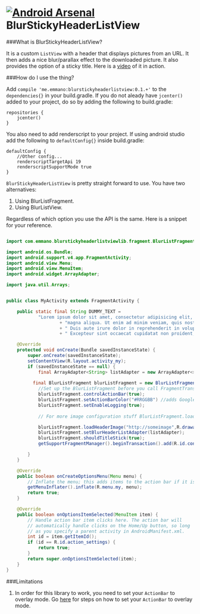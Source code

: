 [![Android Arsenal](https://img.shields.io/badge/Android%20Arsenal-BlurStickyHeaderListView-brightgreen.svg?style=flat)](https://android-arsenal.com/details/1/939)
BlurStickyHeaderListView
========================

###What is BlurStickyHeaderListView?

It is a custom `ListView` with a header that displays pictures from an URL. It then adds a nice blur/parallax effect to the downloaded picture. It also provides the option of a sticky title. Here is a [video](https://vid.me/bHJ) of it in action.

###How do I use the thing?

Add `compile 'me.emmano:blurstickyheaderlistview:0.1.+'` to the `dependencies{}` in your build.gradle. If you do not aleady have `jcenter()` added to your project, do so by adding the following to build.gradle:

    repositories {
        jcenter()
    }
You also need to add renderscript to your project. If using android studio add the following to `defaultConfig{}` inside build.gradle:

    defaultConfig {
        //Other config...
        renderscriptTargetApi 19
        renderscriptSupportMode true
    }
`BlurStickyHeaderListView` is pretty straight forward to use. You have two alternatives:

1. Using BlurListFragment.
2. Using BlurListView.


Regardless of which option you use the API is the same. Here is a snippet for your reference.
``` java

import com.emmano.blurstickyheaderlistviewlib.fragment.BlurListFragment;

import android.os.Bundle;
import android.support.v4.app.FragmentActivity;
import android.view.Menu;
import android.view.MenuItem;
import android.widget.ArrayAdapter;

import java.util.Arrays;


public class MyActivity extends FragmentActivity {

    public static final String DUMMY_TEXT =
            "Lorem ipsum dolor sit amet, consectetur adipisicing elit, sed do eiusmod tempor incididunt ut labore et dolore "
                    + "magna aliqua. Ut enim ad minim veniam, quis nostrud exercitation ullamco laboris nisi ut aliquip ex ea commodo consequat."
                    + " Duis aute irure dolor in reprehenderit in voluptate velit esse cillum dolore eu fugiat nulla pariatur."
                    + " Excepteur sint occaecat cupidatat non proident, sunt in culpa qui officia deserunt mollit anim id est laborum.";

    @Override
    protected void onCreate(Bundle savedInstanceState) {
        super.onCreate(savedInstanceState);
        setContentView(R.layout.activity_my);
        if (savedInstanceState == null) {
            final ArrayAdapter<String> listAdapter = new ArrayAdapter<>(this, android.R.layout.simple_list_item_1, Arrays.asList(DUMMY_TEXT, DUMMY_TEXT));
            
          final BlurListFragment blurListFragment = new BlurListFragment();
            //Set up the BlurListFragment before you call FragmentTransaction.commit() methods called after commit() will do nothing.
            blurListFragment.controlActionBar(true);
            blurListFragment.setActionBarColor("#RRGGBB") //adds Google+ effect to ActionBar.
            blurListFragment.setEnableLogging(true);
            
            // For more image configuration stuff BlurListFragment.loadHeaderImage(RequestCreator picassoCreator) could be used

            blurListFragment.loadHeaderImage("http://someimage",R.drawable.ic_launcher);
            blurListFragment.setBlurHeaderListAdapter(listAdapter);
            blurListFragment.shouldTitleStick(true);
            getSupportFragmentManager().beginTransaction().add(R.id.container, blurListFragment,BlurListFragment.class.getSimpleName()).commit();

        }
    }

    @Override
    public boolean onCreateOptionsMenu(Menu menu) {
        // Inflate the menu; this adds items to the action bar if it is present.
        getMenuInflater().inflate(R.menu.my, menu);
        return true;
    }

    @Override
    public boolean onOptionsItemSelected(MenuItem item) {
        // Handle action bar item clicks here. The action bar will
        // automatically handle clicks on the Home/Up button, so long
        // as you specify a parent activity in AndroidManifest.xml.
        int id = item.getItemId();
        if (id == R.id.action_settings) {
            return true;
        }
        return super.onOptionsItemSelected(item);
    }
}
```
###Limitations

1. In order for this library to work, you need to set your `ActionBar` to overlay mode. Go [here](https://developer.android.com/training/basics/actionbar/overlaying.html#EnableOverlay) for steps on how to set your `ActionBar` to overlay mode. 
